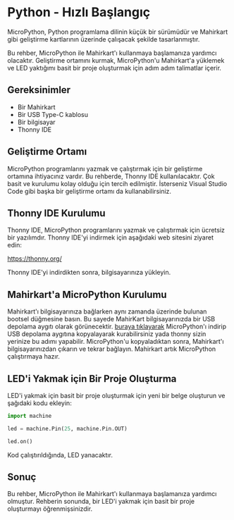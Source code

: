 # Python - Hızlı Başlangıç

MicroPython, Python programlama dilinin küçük bir sürümüdür ve Mahirkart gibi geliştirme kartlarının üzerinde çalışacak şekilde tasarlanmıştır. 

Bu rehber, MicroPython ile Mahirkart'ı kullanmaya başlamanıza yardımcı olacaktır. Geliştirme ortamını kurmak, MicroPython'u Mahirkart'a yüklemek ve LED yaktığımı basit bir proje oluşturmak için adım adım talimatlar içerir.

## Gereksinimler

* Bir Mahirkart
* Bir USB Type-C kablosu
* Bir bilgisayar
* Thonny IDE

## Geliştirme Ortamı

MicroPython programlarını yazmak ve çalıştırmak için bir geliştirme ortamına ihtiyacınız vardır. Bu rehberde, Thonny IDE kullanılacaktır. Çok basit ve kurulumu kolay olduğu için tercih edilmiştir. İsterseniz Visual Studio Code gibi başka bir geliştirme ortamı da kullanabilirsiniz. 

## Thonny IDE Kurulumu

Thonny IDE, MicroPython programlarını yazmak ve çalıştırmak için ücretsiz bir yazılımdır. Thonny IDE'yi indirmek için aşağıdaki web sitesini ziyaret edin:

https://thonny.org/

Thonny IDE'yi indirdikten sonra, bilgisayarınıza yükleyin.

## Mahirkart'a MicroPython Kurulumu

Mahirkart'ı bilgisayarınıza bağlarken aynı zamanda üzerinde bulunan bootsel düğmesine basın. Bu sayede MahirKart bilgisayarınızda bir USB depolama aygıtı olarak görünecektir. [buraya tıklayarak](https://micropython.org/resources/firmware/rp2-pico-20230426-v1.20.0.uf2) MicroPython'ı indirip USB depolama aygıtına kopyalayarak kurabilirsiniz yada thonny sizin yerinize bu adımı yapabilir. MicroPython'u kopyaladıktan sonra, Mahirkart'ı bilgisayarınızdan çıkarın ve tekrar bağlayın. Mahirkart artık MicroPython çalıştırmaya hazır.

## LED'i Yakmak için Bir Proje Oluşturma

LED'i yakmak için basit bir proje oluşturmak için yeni bir belge oluşturun ve şağıdaki kodu ekleyin:

```python 
import machine

led = machine.Pin(25, machine.Pin.OUT)

led.on()
```

Kod çalıştırıldığında, LED yanacaktır.

## Sonuç

Bu rehber, MicroPython ile Mahirkart'ı kullanmaya başlamanıza yardımcı olmuştur. Rehberin sonunda, bir LED'i yakmak için basit bir proje oluşturmayı öğrenmişsinizdir.
